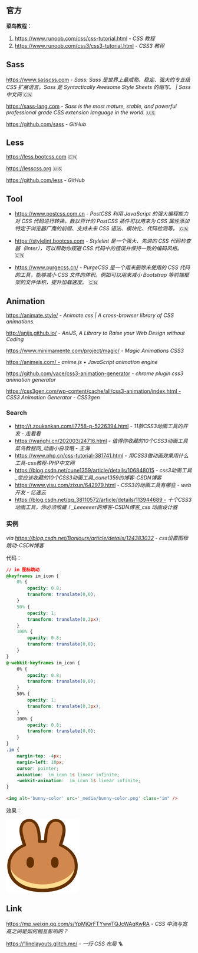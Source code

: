 
## 官方

**菜鸟教程**：

1. https://www.runoob.com/css/css-tutorial.html - *CSS 教程*
2. https://www.runoob.com/css3/css3-tutorial.html - *CSS3 教程*

## Sass

https://www.sasscss.com - *Sass: Sass 是世界上最成熟、稳定、强大的专业级 CSS 扩展语言。Sass 是 Syntactically Awesome Style Sheets 的缩写。 | Sass 中文网* 🇨🇳

https://sass-lang.com - *Sass is the most mature, stable, and powerful professional grade CSS extension language in the world.* 🇺🇸

https://github.com/sass - *GitHub*



## Less

https://less.bootcss.com 🇨🇳

https://lesscss.org 🇺🇸

https://github.com/less - *GitHub*



## Tool

- https://www.postcss.com.cn - *PostCSS 利用 JavaScript 的强大编程能力对 CSS 代码进行转换。数以百计的 PostCSS 插件可以用来为 CSS 属性添加特定于浏览器厂商的前缀、支持未来 CSS 语法、模块化、代码检测等。* 🇨🇳

- https://stylelint.bootcss.com - *Stylelint 是一个强大、先进的 CSS 代码检查器（linter），可以帮助你规避 CSS 代码中的错误并保持一致的编码风格。* 🇨🇳

- https://www.purgecss.cn/ - *PurgeCSS 是一个用来删除未使用的 CSS 代码的工具，能够减小 CSS 文件的体积。例如可以用来减小 Bootstrap 等前端框架的文件体积，提升加载速度。* 🇨🇳



## Animation

https://animate.style/ - *Animate.css | A cross-browser library of CSS animations.*

http://anijs.github.io/ - *AniJS, A Library to Raise your Web Design without Coding*

https://www.minimamente.com/project/magic/ - *Magic Animations CSS3*

https://animejs.com/ - *anime.js • JavaScript animation engine*

https://github.com/vace/css3-animation-generator - *chrome plugin css3 animation generator*

https://css3gen.com/wp-content/cache/all/css3-animation/index.html - *CSS3 Animation Generator - CSS3gen*

### Search

- http://t.zoukankan.com/i7758-p-5226394.html - *11款CSS3动画工具的开发 - 走看看*
- https://wanghi.cn/202003/24716.html - *值得你收藏的10个CSS3动画工具菜鸟教程网_动画小白攻略 - 王海*
- https://www.php.cn/css-tutorial-381741.html - *用CSS3做动画效果用什么工具-css教程-PHP中文网*
- https://blog.csdn.net/cune1359/article/details/106848015 - *css3动画工具_您应该收藏的10个CSS3动画工具_cune1359的博客-CSDN博客*
- https://www.yisu.com/zixun/642979.html - *CSS3的动画工具有哪些 - web开发 - 亿速云*
- https://blog.csdn.net/qq_38110572/article/details/113944689 - *十个CSS3动画工具，你必须收藏！_Leeeeeer的博客-CSDN博客_css 动画设计器*

### 实例

_via https://blog.csdn.net/Bonjours/article/details/124383032 - *css设置图标跳动-CSDN博客*_

代码：

``` css
// im 图标跳动
@keyframes im_icon {
    0% {
        opacity: 0.8;
        transform: translate(0,0);
    }
    50% {
        opacity: 1;
        transform: translate(0,3px);
    }
    100% {
        opacity: 0.8;
        transform: translate(0,0);
    }
}
@-webkit-keyframes im_icon {
    0% {
        opacity: 0.8;
        transform: translate(0,0);
    }
    50% {
        opacity: 1;
        transform: translate(0,3px);
    }
    100% {
        opacity: 0.8;
        transform: translate(0,0);
    }
}
.im {
    margin-top: -4px;
    margin-left: 10px;
    cursor: pointer;
    animation:  im_icon 1s linear infinite;
    -webkit-animation:  im_icon 1s linear infinite;
}
```

``` html
<img alt='bunny-color' src='_media/bunny-color.png' class="im" />
```

效果：

<img alt='bunny-color' src='_media/bunny-color.png' class="im" />


## Link

https://mp.weixin.qq.com/s/YpMjQrFTYwwTQJcWAqKwRA - *CSS 中流与宽高之间是如何相互影响的？*

https://1linelayouts.glitch.me/ - _一行 CSS 布局_ 🪜

